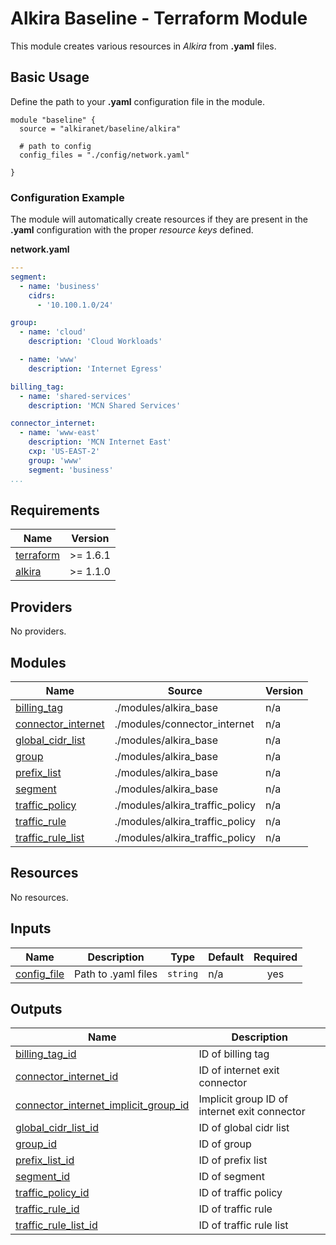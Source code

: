 # Alkira Baseline - Terraform Module
This module creates various resources in _Alkira_ from **.yaml** files.

## Basic Usage
Define the path to your **.yaml** configuration file in the module.

```hcl
module "baseline" {
  source = "alkiranet/baseline/alkira"
  
  # path to config
  config_files = "./config/network.yaml"
  
}
```

### Configuration Example
The module will automatically create resources if they are present in the **.yaml** configuration with the proper _resource keys_ defined.

**network.yaml**
```yaml
---
segment:
  - name: 'business'
    cidrs:
      - '10.100.1.0/24'

group:
  - name: 'cloud'
    description: 'Cloud Workloads'

  - name: 'www'
    description: 'Internet Egress'

billing_tag:
  - name: 'shared-services'
    description: 'MCN Shared Services'

connector_internet:
  - name: 'www-east'
    description: 'MCN Internet East'
    cxp: 'US-EAST-2'
    group: 'www'
    segment: 'business'
...
```
<!-- BEGIN_TF_DOCS -->
## Requirements

| Name | Version |
|------|---------|
| <a name="requirement_terraform"></a> [terraform](#requirement\_terraform) | >= 1.6.1 |
| <a name="requirement_alkira"></a> [alkira](#requirement\_alkira) | >= 1.1.0 |

## Providers

No providers.

## Modules

| Name | Source | Version |
|------|--------|---------|
| <a name="module_billing_tag"></a> [billing\_tag](#module\_billing\_tag) | ./modules/alkira_base | n/a |
| <a name="module_connector_internet"></a> [connector\_internet](#module\_connector\_internet) | ./modules/connector_internet | n/a |
| <a name="module_global_cidr_list"></a> [global\_cidr\_list](#module\_global\_cidr\_list) | ./modules/alkira_base | n/a |
| <a name="module_group"></a> [group](#module\_group) | ./modules/alkira_base | n/a |
| <a name="module_prefix_list"></a> [prefix\_list](#module\_prefix\_list) | ./modules/alkira_base | n/a |
| <a name="module_segment"></a> [segment](#module\_segment) | ./modules/alkira_base | n/a |
| <a name="module_traffic_policy"></a> [traffic\_policy](#module\_traffic\_policy) | ./modules/alkira_traffic_policy | n/a |
| <a name="module_traffic_rule"></a> [traffic\_rule](#module\_traffic\_rule) | ./modules/alkira_traffic_policy | n/a |
| <a name="module_traffic_rule_list"></a> [traffic\_rule\_list](#module\_traffic\_rule\_list) | ./modules/alkira_traffic_policy | n/a |

## Resources

No resources.

## Inputs

| Name | Description | Type | Default | Required |
|------|-------------|------|---------|:--------:|
| <a name="input_config_file"></a> [config\_file](#input\_config\_file) | Path to .yaml files | `string` | n/a | yes |

## Outputs

| Name | Description |
|------|-------------|
| <a name="output_billing_tag_id"></a> [billing\_tag\_id](#output\_billing\_tag\_id) | ID of billing tag |
| <a name="output_connector_internet_id"></a> [connector\_internet\_id](#output\_connector\_internet\_id) | ID of internet exit connector |
| <a name="output_connector_internet_implicit_group_id"></a> [connector\_internet\_implicit\_group\_id](#output\_connector\_internet\_implicit\_group\_id) | Implicit group ID of internet exit connector |
| <a name="output_global_cidr_list_id"></a> [global\_cidr\_list\_id](#output\_global\_cidr\_list\_id) | ID of global cidr list |
| <a name="output_group_id"></a> [group\_id](#output\_group\_id) | ID of group |
| <a name="output_prefix_list_id"></a> [prefix\_list\_id](#output\_prefix\_list\_id) | ID of prefix list |
| <a name="output_segment_id"></a> [segment\_id](#output\_segment\_id) | ID of segment |
| <a name="output_traffic_policy_id"></a> [traffic\_policy\_id](#output\_traffic\_policy\_id) | ID of traffic policy |
| <a name="output_traffic_rule_id"></a> [traffic\_rule\_id](#output\_traffic\_rule\_id) | ID of traffic rule |
| <a name="output_traffic_rule_list_id"></a> [traffic\_rule\_list\_id](#output\_traffic\_rule\_list\_id) | ID of traffic rule list |
<!-- END_TF_DOCS -->